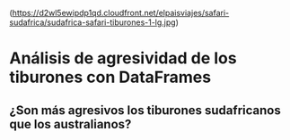 (https://d2wl5ewipdp1qd.cloudfront.net/elpaisviajes/safari-sudafrica/sudafrica-safari-tiburones-1-lg.jpg)

# Análisis de agresividad de los tiburones con DataFrames

## ¿Son más agresivos los tiburones sudafricanos que los australianos?


